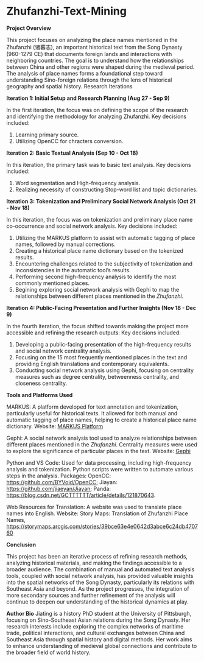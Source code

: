# Zhufanzhi-Text-Mining
**Project Overview**

This project focuses on analyzing the place names mentioned in the Zhufanzhi (诸蕃志), an important historical text from the Song Dynasty (960-1279 CE) that documents foreign lands and interactions with neighboring countries. The goal is to understand how the relationships between China and other regions were shaped during the medieval period. The analysis of place names forms a foundational step toward understanding Sino-foreign relations through the lens of historical geography and spatial history.
Research Iterations

**Iteration 1: Initial Setup and Research Planning (Aug 27 - Sep 9)**

In the first iteration, the focus was on defining the scope of the research and identifying the methodology for analyzing Zhufanzhi. 
Key decisions included:
1) Learning primary source.
2) Utilizing OpenCC for chracters conversion.

**Iteration 2: Basic Textual Analysis (Sep 10 - Oct 18)**

In this iteration, the primary task was to basic text analysis.
Key decisions included:
1) Word segmentation and High-frequency analysis.
2) Realizing necessity of constructing Stop-word list and topic dictionaries.

**Iteration 3: Tokenization and Preliminary Social Network Analysis (Oct 21 - Nov 18)**

In this iteration, the focus was on tokenization and preliminary place name co-occurrence and social network analysis.
Key decisions included:
1) Utilizing the MARKUS platform to assist with automatic tagging of place names, followed by manual corrections.
2) Creating a historical place name dictionary based on the tokenized results.
3) Encountering challenges related to the subjectivity of tokenization and inconsistencies in the automatic tool’s results.
4) Performing second high-frequency analysis to identify the most commonly mentioned places.
5) Begining exploring social network analysis with Gephi to map the relationships between different places mentioned in the *Zhufanzhi*.

**Iteration 4: Public-Facing Presentation and Further Insights (Nov 18 - Dec 9)**

In the fourth iteration, the focus shifted towards making the project more accessible and refining the research outputs:
Key decisions included:
1) Developing a public-facing presentation of the high-frequency results and social network centrality analysis.
2) Focusing on the 15 most frequently mentioned places in the text and providing English translations and contemporary equivalents.
3) Conducting social network analysis using Gephi, focusing on centrality measures such as degree centrality, betweenness centrality, and closeness centrality.

**Tools and Platforms Used**

MARKUS: A platform developed for text annotation and tokenization, particularly useful for historical texts. It allowed for both manual and automatic tagging of place names, helping to create a historical place name dictionary.
Website: [MARKUS Platform](https://dh.chinese-empires.eu/markus/)

Gephi: A social network analysis tool used to analyze relationships between different places mentioned in the *Zhufanzhi*. Centrality measures were used to explore the significance of particular places in the text.
Website: [Gephi](https://gephi.org/)

Python and VS Code: Used for data processing, including high-frequency analysis and tokenization. Python scripts were written to automate various steps in the analysis.
Packages: OpenCC: https://github.com/BYVoid/OpenCC; Jiayan: https://github.com/jiaeyan/Jiayan; Panda: https://blog.csdn.net/GCTTTTTT/article/details/121870643.

Web Resources for Translation: A website was used to translate place names into English.
Website: Story Maps: Translation of Zhufanzhi Place Names, https://storymaps.arcgis.com/stories/39bce63e4e0642d3abce6c24db470760

**Conclusion**

This project has been an iterative process of refining research methods, analyzing historical materials, and making the findings accessible to a broader audience. The combination of manual and automated text analysis tools, coupled with social network analysis, has provided valuable insights into the spatial networks of the Song Dynasty, particularly its relations with Southeast Asia and beyond. As the project progresses, the integration of more secondary sources and further refinement of the analysis will continue to deepen our understanding of the historical dynamics at play.

**Author Bio**
Jiating is a history PhD student at the University of Pittsburgh, focusing on Sino-Southeast Asian relations during the Song Dynasty. Her research interests include exploring the complex networks of maritime trade, political interactions, and cultural exchanges between China and Southeast Asia through spatial history and digital methods. Her work aims to enhance understanding of medieval global connections and contribute to the broader field of world history.
